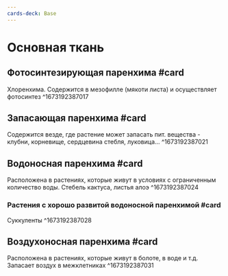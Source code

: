 ```yaml
---
cards-deck: Base
---
```


# Основная ткань

## Фотосинтезирующая паренхима #card
Хлоренхима. Содержится в мезофилле (мякоти листа) и осуществляет фотосинтез
^1673192387017

## Запасающая паренхима #card 
Содержится везде, где растение может запасать пит. вещества - клубни, корневище, сердцевина стебля, луковица...
^1673192387021

## Водоносная паренхима #card 
Расположена в растениях, которые живут в условиях с ограниченным количество воды. Стебель кактуса, листья алоэ
^1673192387024

### Растения с хорошо развитой водоносной паренхимой #card
Суккуленты
^1673192387028

## Воздухоносная паренхима #card
Расположена в растениях, которые живут в болоте, в воде и т.д. Запасает воздух в межклетниках
^1673192387031
